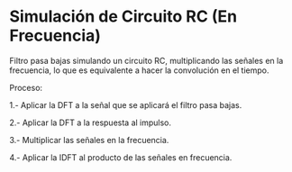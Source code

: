 # Simulación de Circuito RC (En Frecuencia)

Filtro pasa bajas simulando un circuito RC, multiplicando las señales en la
frecuencia, lo que es equivalente a hacer la convolución en el tiempo.

Proceso:

1.- Aplicar la DFT a la señal que se aplicará el filtro pasa bajas.

2.- Aplicar la DFT a la respuesta al impulso.

3.- Multiplicar las señales en la frecuencia.

4.- Aplicar la IDFT al producto de las señales en frecuencia.  


